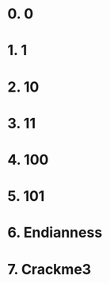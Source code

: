 # 0. 0 #

# 1. 1 #

# 2. 10 #

# 3. 11 #

# 4. 100 #

# 5. 101 #

# 6. Endianness #

# 7. Crackme3 #
